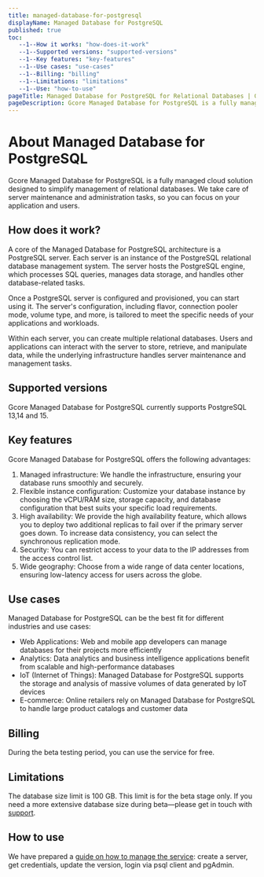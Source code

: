 ```yaml
---
title: managed-database-for-postgresql
displayName: Managed Database for PostgreSQL 
published: true
toc:
   --1--How it works: "how-does-it-work"
   --1--Supported versions: "supported-versions"
   --1--Key features: "key-features"
   --1--Use cases: "use-cases"
   --1--Billing: "billing"
   --1--Limitations: "limitations"
   --1--Use: "how-to-use"
pageTitle: Managed Database for PostgreSQL for Relational Databases | Gcore
pageDescription: Gcore Managed Database for PostgreSQL is a fully managed cloud solution designed to simplify management of relational databases.
---
```

# About Managed Database for PostgreSQL

Gcore Managed Database for PostgreSQL is a fully managed cloud solution designed to simplify management of relational databases. We take care of server maintenance and administration tasks, so you can focus on your application and users.

## How does it work?

A core of the Managed Database for PostgreSQL architecture is a PostgreSQL server. Each server is an instance of the PostgreSQL relational database management system. The server hosts the PostgreSQL engine, which processes SQL queries, manages data storage, and handles other database-related tasks. 

Once a PostgreSQL server is configured and provisioned, you can start using it. The server's configuration, including flavor, connection pooler mode, volume type, and more, is tailored to meet the specific needs of your applications and workloads.

Within each server, you can create multiple relational databases. Users and applications can interact with the server to store, retrieve, and manipulate data, while the underlying infrastructure handles server maintenance and management tasks.

## Supported versions

Gcore Managed Database for PostgreSQL currently supports PostgreSQL 13,14 and 15.

## Key features

Gcore Managed Database for PostgreSQL offers the following advantages:

1. Managed infrastructure: We handle the infrastructure, ensuring your database runs smoothly and securely.
2. Flexible instance configuration: Customize your database instance by choosing the vCPU/RAM size, storage capacity, and database configuration that best suits your specific load requirements.
3. High availability: We provide the high availability feature, which allows you to deploy two additional replicas to fail over if the primary server goes down. To increase data consistency, you can select the synchronous replication mode.
4. Security: You can restrict access to your data to the IP addresses from the access control list. 
5. Wide geography: Choose from a wide range of data center locations, ensuring low-latency access for users across the globe.

## Use cases

Managed Database for PostgreSQL can be the best fit for different industries and use cases: 

- Web Applications: Web and mobile app developers can manage databases for their projects more efficiently
- Analytics: Data analytics and business intelligence applications benefit from scalable and high-performance databases
- IoT (Internet of Things): Managed Database for PostgreSQL supports the storage and analysis of massive volumes of data generated by IoT devices
- E-commerce: Online retailers rely on Managed Database for PostgreSQL to handle large product catalogs and customer data

## Billing

During the beta testing period, you can use the service for free.

## Limitations

The database size limit is 100 GB. This limit is for the beta stage only. If you need a more extensive database size during beta—please get in touch with [support](mailto:support@gcore.com).

## How to use

We have prepared a <a href="https://gcore.com/docs/cloud/managed-database-for-postgresql/manage-postgresql-servers" target="_blank">guide on how to manage the service</a>: create a server, get credentials, update the version, login via psql client and pgAdmin.